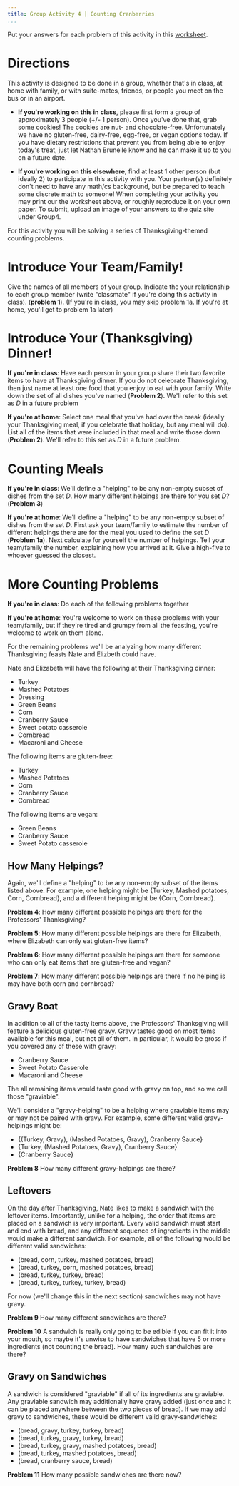 ```yaml
---
title: Group Activity 4 | Counting Cranberries
...
```


Put your answers for each problem of this activity in this [worksheet](/files/group4.pdf).

# Directions

This activity is designed to be done in a group, whether that's in class, at home with family, or with suite-mates, friends, or people you meet on the bus or in an airport. 

- **If you're working on this in class**, please first form a group of approximately 3 people (+/- 1 person). Once you've done that, grab some cookies! The cookies are nut- and chocolate-free. Unfortunately we have no gluten-free, dairy-free, egg-free, or vegan options today. If you have dietary restrictions that prevent you from being able to enjoy today's treat, just let Nathan Brunelle know and he can make it up to you on a future date.

- **If you're working on this elsewhere**, find at least 1 other person (but ideally 2) to participate in this activity with you. Your partner(s) definitely don't need to have any math/cs background, but be prepared to teach some discrete math to someone! When completing your activity you may print our the worksheet above, or roughly reproduce it on your own paper. To submit, upload an image of your answers to the quiz site under Group4.

For this activity you will be solving a series of Thanksgiving-themed counting problems.


# Introduce Your Team/Family!

Give the names of all members of your group. Indicate the your relationship to each group member (write "classmate" if you're doing this activity in class). (**problem 1**). (If you're in class, you may skip problem 1a. If you're at home, you'll get to problem 1a later)

# Introduce Your (Thanksgiving) Dinner!

**If you're in class**: Have each person in your group share their two favorite items to have at Thanksgiving dinner. If you do not celebrate Thanksgiving, then just name at least one food that you enjoy to eat with your family. Write down the set of all dishes you've named (**Problem 2**). We'll refer to this set as $D$ in a future problem

**If you're at home**: Select one meal that you've had over the break (ideally your Thanksgiving meal, if you celebrate that holiday, but any meal will do). List all of the items that were included in that meal and write those down (**Problem 2**). We'll refer to this set as $D$ in a future problem.

# Counting Meals

**If you're in class**: We'll define a "helping" to be any non-empty subset of dishes from the set $D$. How many different helpings are there for you set $D$? (**Problem 3**)

**If you're at home**: We'll define a "helping" to be any non-empty subset of dishes from the set $D$. First ask your team/family to estimate the number of different helpings there are for the meal you used to define the set $D$ (**Problem 1a**). Next calculate for yourself the number of helpings. Tell your team/family the number, explaining how you arrived at it. Give a high-five to whoever guessed the closest.

# More Counting Problems

**If you're in class**: Do each of the following problems together

**If you're at home**: You're welcome to work on these problems with your team/family, but if they're tired and grumpy from all the feasting, you're welcome to work on them alone.

For the remaining problems we'll be analyzing how many different Thanksgiving feasts Nate and Elizbeth could have.

Nate and Elizabeth will have the following at their Thanksgiving dinner:

- Turkey
- Mashed Potatoes
- Dressing
- Green Beans
- Corn
- Cranberry Sauce
- Sweet potato casserole
- Cornbread
- Macaroni and Cheese

The following items are gluten-free:

- Turkey
- Mashed Potatoes
- Corn
- Cranberry Sauce
- Cornbread

The following items are vegan:

- Green Beans
- Cranberry Sauce
- Sweet Potato casserole


## How Many Helpings?

Again, we'll define a "helping" to be any non-empty subset of the items listed above. For example, one helping might be {Turkey, Mashed potatoes, Corn, Cornbread}, and a different helping might be {Corn, Cornbread}. 

**Problem 4**: How many different possible helpings are there for the Professors' Thanksgiving?

**Problem 5**: How many different possible helpings are there for Elizabeth, where Elizabeth can only eat gluten-free items?

**Problem 6**: How many different possible helpings are there for someone who can only eat items that are gluten-free and vegan?

**Problem 7**: How many different possible helpings are there if no helping is may have both corn and cornbread?

## Gravy Boat

In addition to all of the tasty items above, the Professors' Thanksgiving will feature a delicious gluten-free gravy. Gravy tastes good on most items available for this meal, but not all of them. In particular, it would be gross if you covered any of these with gravy:

- Cranberry Sauce
- Sweet Potato Casserole
- Macaroni and Cheese

The all remaining items would taste good with gravy on top, and so we call those "graviable".

We'll consider a "gravy-helping" to be a helping where graviable items may or may not be paired with gravy. For example, some different valid gravy-helpings might be:

- {(Turkey, Gravy), (Mashed Potatoes, Gravy), Cranberry Sauce}
- {Turkey, (Mashed Potatoes, Gravy), Cranberry Sauce}
- {Cranberry Sauce}

**Problem 8** How many different gravy-helpings are there?


## Leftovers

On the day after Thanksgiving, Nate likes to make a sandwich with the leftover items. Importantly, unlike for a helping, the order that items are placed on a sandwich is very important. Every valid sandwich must start and end with bread, and any different sequence of ingredients in the middle would make a different sandwich. For example, all of the following would be different valid sandwiches:

- (bread, corn, turkey, mashed potatoes, bread)
- (bread, turkey, corn, mashed potatoes, bread)
- (bread, turkey, turkey, bread)
- (bread, turkey, turkey, turkey, bread)

For now (we'll change this in the next section) sandwiches may not have gravy.

**Problem 9** How many different sandwiches are there?

**Problem 10** A sandwich is really only going to be edible if you can fit it into your mouth, so maybe it's unwise to have sandwiches that have 5 or more ingredients (not counting the bread). How many such sandwiches are there?


## Gravy on Sandwiches

A sandwich is considered "graviable" if all of its ingredients are graviable. Any graviable sandwich may additionally have gravy added (just once and it can be placed anywhere between the two pieces of bread). If we may add gravy to sandwiches, these would be different valid gravy-sandwiches:

- (bread, gravy, turkey, turkey, bread)
- (bread, turkey, gravy, turkey, bread)
- (bread, turkey, gravy, mashed potatoes, bread)
- (bread, turkey, mashed potatoes, bread)
- (bread, cranberry sauce, bread)

**Problem 11** How many possible sandwiches are there now?
